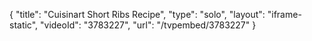 {
    "title": "Cuisinart Short Ribs Recipe",
    "type": "solo",
    "layout": "iframe-static",
    "videoId": "3783227",
    "url": "\/tvpembed\/3783227"
}
